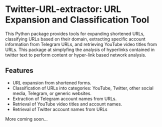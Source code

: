 # Twitter-URL-extractor: URL Expansion and Classification Tool

This Python package provides tools for expanding shortened URLs, classifying URLs based on their domain, extracting specific account information from Telegram URLs, and retrieving YouTube video titles from URLs.
This package at simplyfing the analysis of hyperlinks contained in twitter text to perform content or hyper-link based network analysis. 

## Features

- URL expansion from shortened forms.
- Classification of URLs into categories: YouTube, Twitter, other social media, Telegram, or generic websites.
- Extraction of Telegram account names from URLs.
- Retrieval of YouTube video titles and account names.
- Retrieval of Twitter account names from URLs

More coming soon...
